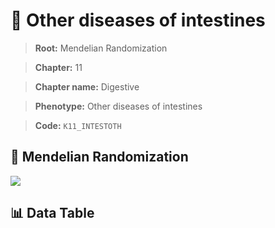# 🧪 Other diseases of intestines

> **Root:** Mendelian Randomization

> **Chapter:** 11  

> **Chapter name:** Digestive

> **Phenotype:** Other diseases of intestines  

> **Code:** `K11_INTESTOTH`

## 🧬 Mendelian Randomization  

<img src="/MR/Figures/Forward/K11_INTESTOTH.png"/>

## 📊 Data Table

<CsvTableMRF src="/public/MR/Data/Forward/K11_INTESTOTH.csv"/>
